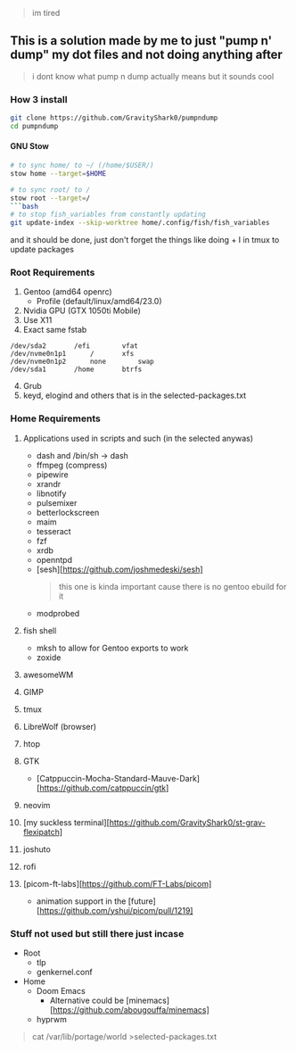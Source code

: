 > im tired

## This is a solution made by me to just "pump n' dump" my dot files and not doing anything after

> i dont know what pump n dump actually means but it sounds cool

### How 3 install

```bash
git clone https://github.com/GravityShark0/pumpndump
cd pumpndump
```

#### GNU Stow

````bash
# to sync home/ to ~/ (/home/$USER/)
stow home --target=$HOME

# to sync root/ to /
stow root --target=/
```bash
# to stop fish_variables from constantly updating
git update-index --skip-worktree home/.config/fish/fish_variables
````

and it should be done,
just don't forget the things like doing <prefix> + I in tmux to update packages

### Root Requirements

1. Gentoo (amd64 openrc)
   - Profile (default/linux/amd64/23.0)
2. Nvidia GPU (GTX 1050ti Mobile)
3. Use X11
4. Exact same fstab

```
/dev/sda2		/efi		vfat
/dev/nvme0n1p1		/		xfs
/dev/nvme0n1p2		none		swap
/dev/sda1		/home		btrfs
```

4. Grub
5. keyd, elogind and others that is in the selected-packages.txt

### Home Requirements

1. Applications used in scripts and such (in the selected anywas)

   - dash and /bin/sh -> dash
   - ffmpeg (compress)
   - pipewire
   - xrandr
   - libnotify
   - pulsemixer
   - betterlockscreen
   - maim
   - tesseract
   - fzf
   - xrdb
   - openntpd
   - [sesh][https://github.com/joshmedeski/sesh]
     > this one is kinda important cause there is no gentoo ebuild for it
   - modprobed

2. fish shell
   - mksh to allow for Gentoo exports to work
   - zoxide
3. awesomeWM
4. GIMP
5. tmux
6. LibreWolf (browser)
7. htop
8. GTK
   - [Catppuccin-Mocha-Standard-Mauve-Dark][https://github.com/catppuccin/gtk]
9. neovim
10. [my suckless terminal][https://github.com/GravityShark0/st-grav-flexipatch]
11. joshuto
12. rofi
13. [picom-ft-labs][https://github.com/FT-Labs/picom]
    - animation support in the [future][https://github.com/yshui/picom/pull/1219]

### Stuff not used but still there just incase

- Root
  - tlp
  - genkernel.conf
- Home
  - Doom Emacs
    - Alternative could be [minemacs][https://github.com/abougouffa/minemacs]
  - hyprwm

> cat /var/lib/portage/world >selected-packages.txt

